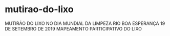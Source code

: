 # mutirao-do-lixo
MUTIRÃO DO LIXO NO DIA MUNDIAL DA LIMPEZA  RIO BOA ESPERANÇA 19 DE SETEMBRO DE 2019  MAPEAMENTO PARTICIPATIVO DO LIXO
